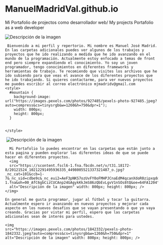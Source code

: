 # ManuelMadridVal.github.io
Mi Portafolio de projectos como desarrollador web/ My projects Portafolio as a web developer


<!DOCTYPE html>
<html>
  <head>
    <img
    src="https://images.pexels.com/photos/17517619/pexels-photo-17517619/free-photo-of-punto-de-referencia-entrenar-arboles-vaso.jpeg?auto=compress&cs=tinysrgb&w=1260&h=750&dpr=1"
    alt="Descripción de la imagen" width: 800px; height: 800px; />
    
     Bienvenido a mi perfil y repertorio. Mi nombre es Manuel José Madrid. En las carpetas adicionales puedes ver algunos de los trabajos y proyectos que he ido realizando a medida que he ido avanzando en el mundo de la programación. Actualmente estoy enfocado a temas de front end pero siempre expandiendo el conocimiento. Yo soy un joven programador, tengo conocimientos en diferentes frameworks y herramientas de trabajo. Te recomiendo que visites los archivos que he ido subiendo para que veas el avance de los diferentes proyectos que he ido trabajando. Si quieres contactarme, para ver nuevos proyectos me puedes escribir al correo electrónico mjmadridv@gmail.com
    <style>
      #mountain {
        background-image: url("https://images.pexels.com/photos/927485/pexels-photo-927485.jpeg?auto=compress&cs=tinysrgb&w=1260&h=750&dpr=1");
        width: 800px;
        height: 800px;
      }

      
    </style>
  </head>
  <body>
    <img id="mountain">
      <img
      src="https://images.pexels.com/photos/1287145/pexels-photo-1287145.jpeg?auto=compress&cs=tinysrgb&w=1260&h=750&dpr=1.jpg"
      alt="Descripción de la imagen" width: 800px; height: 800px; />

      Mi Portafolio lo puedes encontrar en las carpetas que están junto a esta pagina y pueden explorar las diferentes ideas de que se puede hacer en diferentes proyectos.
      <img
      src="https://scontent.fscl6-1.fna.fbcdn.net/v/t31.18172-8/20121524_10212291495936335_4498005521337321487_o.jpg?_nc_cat=101&ccb=1-7&_nc_sid=cdbe9c&_nc_eui2=AeF3pNKS7ozUvFY0oFMHPJCnaEdM4qcanXdoR0zipxqdd5m_g3QudMtgMxPM1TshyNc&_nc_ohc=TAJibgdrI2wAX_nS0_K&_nc_ht=scontent.fscl6-1.fna&oh=00_AfC6gbCizCUCAnp24GAgykKkJmS86zQbEvLgvV1nSOs8tQ&oe=64FA1204"
      alt="Descripción de la imagen" width: 800px; height: 800px; />
    </img>

    En general me gusta programar, jugar al fútbol y tocar la guitarra. Actualmente espero ir avanzando en nuevos proyectos y mejorar cada aspecto en los nuevos desafios que se vayan presentando o que yo vaya creando. Gracias por vistar mi perfil, espero que las carpetas adicionales sean de interés para ustedes.
    
    <img
    src="https://images.pexels.com/photos/1842332/pexels-photo-1842332.jpeg?auto=compress&cs=tinysrgb&w=1260&h=750&dpr=1"
    alt="Descripción de la imagen" width: 800px; height: 800px; />
  </img>
    <script></script>
  </body>
</html>

